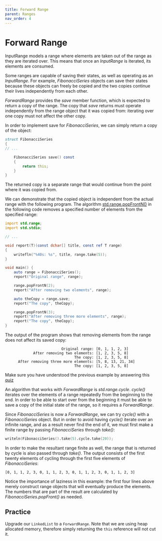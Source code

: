 ```yaml
---
title: Forward Range
parent: Ranges
nav_order: 4
---
```

# Forward Range

InputRange models a range where elements are taken out of the range as they are iterated over.
This means that once an *InputRange* is iterated, its elements are consumed.

Some ranges are capable of saving their states, as well as operating as an *InputRange*.
For example, *FibonacciSeries* objects can save their states because these objects can freely be copied and the two copies continue their lives independently from each other.

*ForwardRange* provides the *save* member function, which is expected to return a copy of the range.
The copy that *save* returns must operate independently from the range object that it was copied from: iterating over one copy must not affect the other copy.

In order to implement save for *FibonacciSeries*, we can simply return a copy of the object:

```d
struct FibonacciSeries
{
// ...

    FibonacciSeries save() const
    {
        return this;
    }
}
```

The returned copy is a separate range that would continue from the point where it was copied from.

We can demonstrate that the copied object is independent from the actual range with the following program.
The algorithm [std.range.popFrontN()](https://dlang.org/phobos/std_range_primitives.html#.popFrontN) in the following code removes a specified number of elements from the specified range:

```d
import std.range;
import std.stdio;

// ...

void report(T)(const dchar[] title, const ref T range)
{
    writefln("%40s: %s", title, range.take(5));
}

void main() {
    auto range = FibonacciSeries();
    report("Original range", range);

    range.popFrontN(2);
    report("After removing two elements", range);

    auto theCopy = range.save;
    report("The copy", theCopy);

    range.popFrontN(3);
    report("After removing three more elements", range);
    report("The copy", theCopy);
}
```

The output of the program shows that removing elements from the range does not affect its saved copy:

```
                          Original range: [0, 1, 1, 2, 3]
             After removing two elements: [1, 2, 3, 5, 8]
                                The copy: [1, 2, 3, 5, 8]
      After removing three more elements: [5, 8, 13, 21, 34]
                                The copy: [1, 2, 3, 5, 8]
```

Make sure you have understood the previous example by answering this [quiz](./quiz/ffrange.md)

An algorithm that works with *ForwardRange* is *std.range.cycle*.
*cycle()* iterates over the elements of a range repeatedly from the beginning to the end.
In order to be able to start over from the beginning it must be able to save a copy of the initial state of the range, so it requires a *ForwardRange*.

Since *FibonacciSeries* is now a *ForwardRange*, we can try *cycle()* with a *FibonacciSeries* object.
But in order to avoid having *cycle()* iterate over an infinite range, and as a result never find the end of it, we must first make a finite range by passing *FibonacciSeries* through *take()*:

```d
writeln(FibonacciSeries().take(5).cycle.take(20));
```

In order to make the resultant range finite as well, the range that is returned by cycle is also passed through *take()*.
The output consists of the first twenty elements of cycling through the first five elements of *FibonacciSeries*:

```
[0, 1, 1, 2, 3, 0, 1, 1, 2, 3, 0, 1, 1, 2, 3, 0, 1, 1, 2, 3]
```

Notice the importance of laziness in this example: the first four lines above merely construct range objects that will eventually produce the elements.
The numbers that are part of the result are calculated by *FibonacciSeries.popFront()* as needed.

## Practice

Upgrade our `LinkedList` to a `ForwardRange`. Note that we are using heap allocated memory, therefore simply returning the `this` reference will not cut it.
